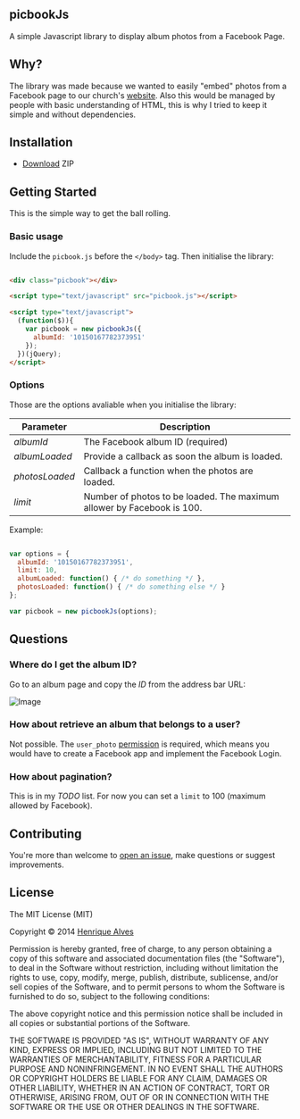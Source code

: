 picbookJs
-------

A simple Javascript library to display album photos from a Facebook Page.

## Why?

The library was made because we wanted to easily "embed" photos from a Facebook page to our church's [website](http://hillsong.co.uk). Also this would be managed by people with basic understanding of HTML, this is why I tried to keep it simple and without dependencies.

## Installation

- [Download](https://github.com/henriquea/picbookjs/archive/master.zip) ZIP

## Getting Started

This is the simple way to get the ball rolling.

### Basic usage

Include the `picbook.js` before the `</body>` tag. Then initialise the library:

```html

<div class="picbook"></div>

<script type="text/javascript" src="picbook.js"></script>

<script type="text/javascript">
  (function($)){
    var picbook = new picbookJs({
      albumId: '10150167782373951'
    });
  })(jQuery);
</script>

```

### Options

Those are the options avaliable when you initialise the library:

| Parameter         | Description                                                            |
| ----------------- | ---------------------------------------------------------------------- |
| _albumId_         | The Facebook album ID (required)                                       |
| _albumLoaded_     | Provide a callback as soon the album is loaded.                        |
| _photosLoaded_    | Callback a function when the photos are loaded.                        |
| _limit_           | Number of photos to be loaded. The maximum allower by Facebook is 100. |

Example:

```javascript

var options = {
  albumId: '10150167782373951',
  limit: 10,
  albumLoaded: function() { /* do something */ },
  photosLoaded: function() { /* do something else */ }
};

var picbook = new picbookJs(options);

```

## Questions

### Where do I get the album ID?

Go to an album page and copy the _ID_ from the address bar URL:

![Image](http://f.cl.ly/items/2s0L3f430q2l1I11101K/fb-album-id.gif)

### How about retrieve an album that belongs to a user?

Not possible. The `user_photo` [permission](https://developers.facebook.com/docs/reference/login/#permissions) is required, which means you would have to create a Facebook app and implement the Facebook Login.

### How about pagination?

This is in my _TODO_ list. For now you can set a `limit` to 100 (maximum allowed by Facebook).

## Contributing

You're more than welcome to [open an issue](https://github.com/henriquea/picbookjs/issues), make questions or suggest improvements.

## License

The MIT License (MIT)

Copyright © 2014 [Henrique Alves](https://github.com/henriquea)

Permission is hereby granted, free of charge, to any person obtaining a copy of this software and associated documentation files (the "Software"), to deal in the Software without restriction, including without limitation the rights to use, copy, modify, merge, publish, distribute, sublicense, and/or sell copies of the Software, and to permit persons to whom the Software is furnished to do so, subject to the following conditions:

The above copyright notice and this permission notice shall be included in all copies or substantial portions of the Software.

THE SOFTWARE IS PROVIDED "AS IS", WITHOUT WARRANTY OF ANY KIND, EXPRESS OR IMPLIED, INCLUDING BUT NOT LIMITED TO THE WARRANTIES OF MERCHANTABILITY, FITNESS FOR A PARTICULAR PURPOSE AND NONINFRINGEMENT. IN NO EVENT SHALL THE AUTHORS OR COPYRIGHT HOLDERS BE LIABLE FOR ANY CLAIM, DAMAGES OR OTHER LIABILITY, WHETHER IN AN ACTION OF CONTRACT, TORT OR OTHERWISE, ARISING FROM, OUT OF OR IN CONNECTION WITH THE SOFTWARE OR THE USE OR OTHER DEALINGS IN THE SOFTWARE.